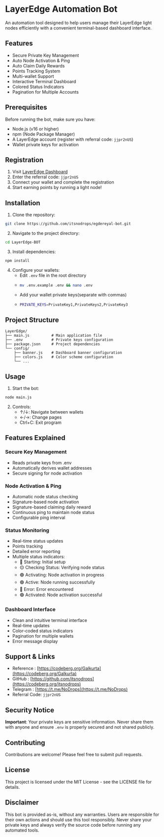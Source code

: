 # LayerEdge Automation Bot

An automation tool designed to help users manage their LayerEdge light nodes efficiently with a convenient terminal-based dashboard interface.

## Features

- Secure Private Key Management
- Auto Node Activation & Ping
- Auto Claim Daily Rewards
- Points Tracking System
- Multi-wallet Support
- Interactive Terminal Dashboard
- Colored Status Indicators
- Pagination for Multiple Accounts

## Prerequisites

Before running the bot, make sure you have:

- Node.js (v16 or higher)
- npm (Node Package Manager)
- A LayerEdge account (register with referral code: `jjpr2nUS`)
- Wallet private keys for activation

## Registration

1. Visit [LayerEdge Dashboard](https://dashboard.layeredge.io)
2. Enter the referral code: `jjpr2nUS`
3. Connect your wallet and complete the registration
4. Start earning points by running a light node!

## Installation

1. Clone the repository:

```bash
git clone https://github.com/itsnodrops/egdereyal-bot.git
```

2. Navigate to the project directory:

```bash
cd LayerEdge-BOT
```

3. Install dependencies:

```bash
npm install
```

4. Configure your wallets:
   - Edit `.env` file in the root directory
   - ```bash
     mv .env.example .env && nano .env
     ```
   - Add your wallet private keys(separate with commas)
   - ```bash
     PRIVATE_KEYS=PrivateKey1,PrivateKeys2,PrivateKey3
     ```
## Project Structure

```
LayerEdge/
├── main.js          # Main application file
├── .env             # Private keys configuration
├── package.json     # Project dependencies
└── config/
    ├── banner.js    # Dashboard banner configuration
    ├── colors.js    # Color scheme configuration
    └── ...
```

## Usage

1. Start the bot:

```bash
node main.js
```

2. Controls:
   - ↑/↓: Navigate between wallets
   - ←/→: Change pages
   - Ctrl+C: Exit program

## Features Explained

### Secure Key Management

- Reads private keys from .env
- Automatically derives wallet addresses
- Secure signing for node activation

### Node Activation & Ping

- Automatic node status checking
- Signature-based node activation
- Signature-based claiming daily reward
- Continuous ping to maintain node status
- Configurable ping interval

### Status Monitoring

- Real-time status updates
- Points tracking
- Detailed error reporting
- Multiple status indicators:
  - 🔵 Starting: Initial setup
  - 🟡 Checking Status: Verifying node status
  - 🟣 Activating: Node activation in progress
  - 🟢 Active: Node running successfully
  - 🔴 Error: Error encountered
  - 🟢 Activated: Node activation successful

### Dashboard Interface

- Clean and intuitive terminal interface
- Real-time updates
- Color-coded status indicators
- Pagination for multiple wallets
- Error message display

## Support & Links

- Reference   : [https://codeberg.org/Galkurta](https://codeberg.org/Galkurta)
- GitHub      : [https://github.com/itsnodrops](https://codeberg.org/itsnodrops)
- Telegram    : [https://t.me/NoDrops](https://t.me/NoDrops)
- Referral Code: `jjpr2nUS`

## Security Notice

**Important**: Your private keys are sensitive information. Never share them with anyone and ensure `.env` is properly secured and not shared publicly.

## Contributing

Contributions are welcome! Please feel free to submit pull requests.

## License

This project is licensed under the MIT License - see the LICENSE file for details.

## Disclaimer

This bot is provided as-is, without any warranties. Users are responsible for their own actions and should use this tool responsibly. Never share your private keys and always verify the source code before running any automated tools.
